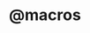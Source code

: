 ---
title: '@macros'
description: pragma helps you to extend `app.arc` with standard CloudFormation
sections:
  - Overview
  - Syntax
  - Example
---